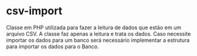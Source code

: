 # csv-import

Classe em PHP utilizada para fazer a leitura de dados que estão em um arquivo CSV. A classe faz apenas a leitura e trata os dados.
Caso necessite importar os dados para um banco será necessário implementar a estrutura para importar os dados para o Banco.

